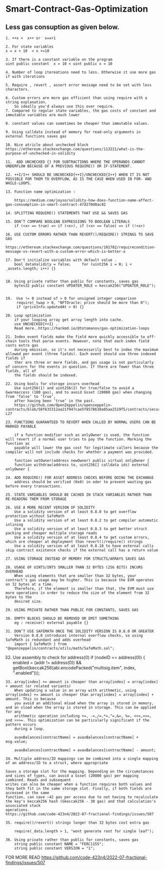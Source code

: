 # Smart-Contract-Gas-Optimization

##  Less gas consuption as given below.

    1. ++x <  x++ or  x=x+1

    2. For state variables 
    x = x + 10  < x +=10 

    3. If there is a constant variable on the program 
    uint public constant  x = 10 < uint public x = 10 
    
    4. Number of loop itereations need to less. Otherwise it use more gas if with iterations
    
    5. Require , revert , assert error message need to be set with less characters.
    
    6. Custom errors are more gas efficient than using require with a string explanation. 
        So ideally you'd always use this over require.
    7. Compared to regular state variables, the gas costs of constant and immutable variables are much lower
    
    8. constant values can sometimes be cheaper than immutable values.
    
    9. Using calldata instead of memory for read-only arguments in external functions saves gas
    
    10. Nice atricle about unchecked block https://ethereum.stackexchange.com/questions/113221/what-is-the-purpose-of-unchecked-in-solidity
    
    11.  ADD UNCHECKED {} FOR SUBTRACTIONS WHERE THE OPERANDS CANNOT UNDERFLOW BECAUSE OF A PREVIOUS REQUIRE() OR IF-STATEMENT.
    
    12. ++I/I++ SHOULD BE UNCHECKED{++I}/UNCHECKED{I++} WHEN IT IS NOT POSSIBLE FOR THEM TO OVERFLOW, AS IS THE CASE WHEN USED IN FOR- AND WHILE-LOOPS.
    
    13. Function name optimization :
    
        https://medium.com/joyso/solidity-how-does-function-name-affect-gas-consumption-in-smart-contract-47d270d8ac92
    
    14. SPLITTING REQUIRE() STATEMENTS THAT USE && SAVES GAS
    
    15. DON’T COMPARE BOOLEAN EXPRESSIONS TO BOOLEAN LITERALS
        if (<x> == true) => if (<x>), if (<x> == false) => if (!<x>)
        
    16. USE CUSTOM ERRORS RATHER THAN REVERT()/REQUIRE() STRINGS TO SAVE GAS 
        https://ethereum.stackexchange.com/questions/101782/requirecondition-message-vs-revert-with-a-custom-error-which-is-better-a
        
    17. Don't initialize variables with default value .
        bool dataValidity = false;     for (uint256 i = 0; i < _assets.length; i++) {}
        
    
    18. Using private rather than public for constants, saves gas 
        bytes32 public constant UPDATER_ROLE = keccak256("UPDATER_ROLE");
        
    
    19.  Use != 0 instead of > 0 for unsigned integer comparison 
         require(_twap > 0, "NFTOracle: price should be more than 0");
         if (priceInfo.updatedAt > 0) {}
         
    20. Loop optimization 
        if your looping array get array length into cache.
        use UNCHECKED{++I} . 
        Read more..https://hackmd.io/@totomanov/gas-optimization-loops
        
    21. Index event fields make the field more quickly accessible to off-chain tools that parse events. However, note that each index field costs extra gas
        during emission, so it's not necessarily best to index the maximum allowed per event (three fields). Each event should use three indexed fields if
        ther are three or more fields, and gas usage is not particularly of concern for the events in question. If there are fewer than three fields, all of
        the fields should be indexed.
        
    22. Using bools for storage incurs overhead
        Use uint256(1) and uint256(2) for true/false to avoid a Gwarmaccess (100 gas), and to avoid Gsset (20000 gas) when changing from ‘false’ to ‘true’,
        after having been ‘true’ in the past. 
        https://github.com/OpenZeppelin/openzeppelin-contracts/blob/58f635312aa21f947cae5f8578638a85aa2519f5/contracts/security/ReentrancyGuard.sol#L23-L27
     
    23. FUNCTIONS GUARANTEED TO REVERT WHEN CALLED BY NORMAL USERS CAN BE MARKED PAYABLE
    
        if a function modifier such as onlyOwner is used, the function will revert if a normal user tries to pay the function. Marking the function as
        payable will lower the gas cost for legitimate callers because the compiler will not include checks for whether a payment was provided.
        
        function setOwner(address newOwner) public virtual onlyOwner {
        function withdraw(address to, uint256[] calldata ids) external onlyOwner {
        
    24. ADD REQUIRE() FOR ASSET ADDRESS CHECKS BEFORE DOING THE EXCHANGE 
        address should be verified (0x0) in oder to prevent wasting gas before every transactions. 
        
    25. STATE VARIABLES SHOULD BE CACHED IN STACK VARIABLES RATHER THAN RE-READING THEM FROM STORAGE
    
    26. USE A MORE RECENT VERSION OF SOLIDITY
        Use a solidity version of at least 0.8.0 to get overflow protection without SafeMath
        Use a solidity version of at least 0.8.2 to get compiler automatic inlining
        Use a solidity version of at least 0.8.3 to get better struct packing and cheaper multiple storage reads
        Use a solidity version of at least 0.8.4 to get custom errors, which are cheaper at deployment than revert()/require() strings
        Use a solidity version of at least 0.8.10 to have external calls skip contract existence checks if the external call has a return value
        
    27. USING STORAGE INSTEAD OF MEMORY FOR STRUCTS/ARRAYS SAVES GAS
    
    28. USAGE OF UINTS/INTS SMALLER THAN 32 BYTES (256 BITS) INCURS OVERHEAD
        When using elements that are smaller than 32 bytes, your contract’s gas usage may be higher. This is because the EVM operates on 32 bytes at a time.
        Therefore, if the element is smaller than that, the EVM must use more operations in order to reduce the size of the element from 32 bytes to the
        desired size.
        
    29. USING PRIVATE RATHER THAN PUBLIC FOR CONSTANTS, SAVES GAS
    
    30. EMPTY BLOCKS SHOULD BE REMOVED OR EMIT SOMETHING 
        eg : receive() external payable {}
        
    31. DON’T USE SAFEMATH ONCE THE SOLIDITY VERSION IS 0.8.0 OR GREATER
        Version 0.8.0 introduces internal overflow checks, so using SafeMath is redundant and adds overhead
        import { SafeMath } from  "@openzeppelin/contracts/utils/math/SafeMath.sol";
        
   32. Use assembly to check for address(0)
        if (nodeID == address(0)) {
        enabled = (addr != address(0)) && getBool(keccak256(abi.encodePacked("multisig.item", index, ".enabled")));
        
    33. array[index] += amount is cheaper than array[index] = array[index] + amount (or related variants)
        When updating a value in an array with arithmetic, using array[index] += amount is cheaper than array[index] = array[index] + amount. This is because
        you avoid an additonal mload when the array is stored in memory, and an sload when the array is stored in storage. This can be applied for any
        arithmetic operation including +=, -=,/=,*=,^=,&=, %=, <<=,>>=, and >>>=. This optimization can be particularly significant if the pattern occurs
        during a loop.
        
        avaxBalances[contractName] = avaxBalances[contractName] + msg.value;

        avaxBalances[contractName] = avaxBalances[contractName] - amount;
        
    34. Multiple address/ID mappings can be combined into a single mapping of an address/ID to a struct, where appropriate
    
    Saves a storage slot for the mapping. Depending on the circumstances and sizes of types, can avoid a Gsset (20000 gas) per mapping combined. Reads and subsequent
    writes can also be cheaper when a function requires both values and they both fit in the same storage slot. Finally, if both fields are accessed in the same
    function, can save ~42 gas per access due to not having to recalculate the key's keccak256 hash (Gkeccak256 - 30 gas) and that calculation's associated stack
    operations.
    https://github.com/code-423n4/2022-07-fractional-findings/issues/507
    
    35. require()/revert() strings longer than 32 bytes cost extra gas
    
        require(_data.length > 1, "wont generate root for single leaf");
        
    36. Using private rather than public for constants, saves gas
        string public constant NAME = "FERC1155";
        string public constant VERSION = "1";
        
 
 FOR MORE READ
        https://github.com/code-423n4/2022-07-fractional-findings/issues/507
        
        
        
        
         
         

